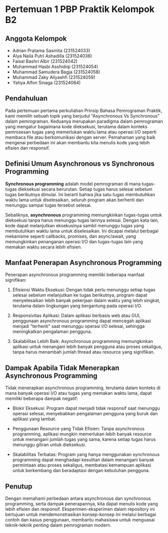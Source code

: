 # Pertemuan 1 PBP Praktik Kelompok B2

## Anggota Kelompok
- Adrian Pratama Sasmita (231524033)
- Alya Naila Putri Ashadilla (231524036)
- Faisal Bashri Albir (231524042)
- Muhammad Hasbi Asshidiqi (231524054)
- Muhammad Samudera Bagja (231524058)
- Muhammad Zaky Aliyashfi (231524059)
- Yahya Alfon Sinaga (231524064)

## Pendahuluan
Pada pertemuan pertama perkuliahan Prinsip Bahasa Pemrograman Praktik, kami memilih sebuah topik yang berjudul "Asynchronous Vs Synchronous" dalam pemrograman. Keduanya merupakan paradigma dalam pemrograman yang mengatur bagaimana kode dieksekusi, terutama dalam konteks pemrosesan tugas yang memerlukan waktu lama atau operasi I/O seperti membaca file atau berkomunikasi dengan server. Pemahaman yang baik mengenai perbedaan ini akan membantu kita menulis kode yang lebih efisien dan responsif.

## Definisi Umum Asynchronous vs Synchronous Programming
**Synchronous programming** adalah model pemrograman di mana tugas-tugas dieksekusi secara berurutan. Setiap tugas harus selesai sebelum tugas berikutnya dimulai. Ini berarti bahwa jika satu tugas membutuhkan waktu lama untuk diselesaikan, seluruh program akan berhenti dan menunggu sampai tugas tersebut selesai.

Sebaliknya, **asynchronous** programming memungkinkan tugas-tugas untuk dieksekusi tanpa harus menunggu tugas lainnya selesai. Dengan kata lain, kode dapat melanjutkan eksekusinya sambil menunggu tugas yang membutuhkan waktu lama untuk diselesaikan. Ini dicapai melalui berbagai mekanisme seperti callbacks, promises, dan async/await, yang memungkinkan penanganan operasi I/O dan tugas-tugas lain yang memakan waktu secara lebih efisien.

## Manfaat Penerapan Asynchronous Programming
Penerapan asynchronous programming memiliki beberapa manfaat signifikan:

1. Efisiensi Waktu Eksekusi: Dengan tidak perlu menunggu setiap tugas selesai sebelum melanjutkan ke tugas berikutnya, program dapat menyelesaikan lebih banyak pekerjaan dalam waktu yang lebih singkat, terutama dalam lingkungan yang bergantung pada operasi I/O.

2. Responsivitas Aplikasi: Dalam aplikasi berbasis web atau GUI, penggunaan asynchronous programming dapat mencegah aplikasi menjadi "terhenti" saat menunggu operasi I/O selesai, sehingga meningkatkan pengalaman pengguna.

3. Skalabilitas Lebih Baik: Asynchronous programming memungkinkan aplikasi untuk menangani lebih banyak pengguna atau proses sekaligus, tanpa harus menambah jumlah thread atau resource yang signifikan.

## Dampak Apabila Tidak Menerapkan Asynchronous Programming
Tidak menerapkan asynchronous programming, terutama dalam konteks di mana banyak operasi I/O atau tugas yang memakan waktu lama, dapat memiliki beberapa dampak negatif:

- Blokir Eksekusi: Program dapat menjadi tidak responsif saat menunggu operasi selesai, menyebabkan pengalaman pengguna yang buruk dan aplikasi yang lambat.

- Penggunaan Resource yang Tidak Efisien: Tanpa asynchronous programming, aplikasi mungkin memerlukan lebih banyak resource untuk menangani jumlah tugas yang sama, karena setiap tugas harus menunggu giliran untuk dieksekusi.

- Skalabilitas Terbatas: Program yang hanya menggunakan synchronous programming dapat menghadapi kesulitan dalam menangani banyak permintaan atau proses sekaligus, membatasi kemampuan aplikasi untuk berkembang dan beradaptasi dengan kebutuhan pengguna.

## Penutup
Dengan memahami perbedaan antara asynchronous dan synchronous programming, serta dampak penerapannya, kita dapat menulis kode yang lebih efisien dan responsif. Eksperimen-eksperimen dalam repository ini bertujuan untuk mendemonstrasikan konsep-konsep ini melalui berbagai contoh dan kasus penggunaan, membantu mahasiswa untuk menguasai teknik-teknik penting dalam pemrograman modern.